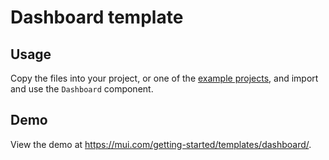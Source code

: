 # Dashboard template

## Usage

<!-- #default-branch-switch -->

Copy the files into your project, or one of the [example projects](https://github.com/mui/mui/tree/master/examples), and import and use the `Dashboard` component.

## Demo

<!-- #default-branch-switch -->

View the demo at https://mui.com/getting-started/templates/dashboard/.

